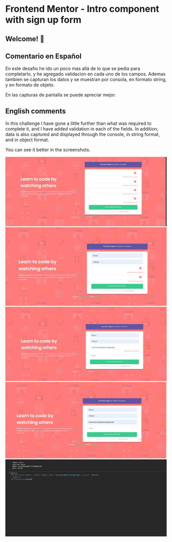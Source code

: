 # Frontend Mentor - Intro component with sign up form

## Welcome! 👋



## Comentario en Español

  En este desafio he ido un poco mas allá de lo que se pedia para completarlo,  y he agregado validacion en cada uno de los campos. Ademas tambien se capturan los datos y se muestran por consola, en formato string, y en formato de objeto.
  
  En las capturas de pantalla se puede apreciar mejor.



## English comments
  In this challenge I have gone a little further than what was required to complete it, and I have added validation in each of the fields. In addition, data is also captured and displayed through the console, in string format, and in object format.
  
  You can see it better in the screenshots.



![](./design/img-1.jpeg)
![](./design/img-2.jpeg)
![](./design/img-3.jpeg)
![](./design/img-4.jpeg)
![](./design/img-5.jpeg)